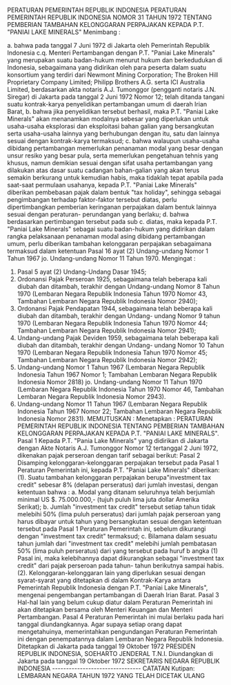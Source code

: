  PERATURAN PEMERINTAH REPUBLIK INDONESIA PERATURAN PEMERINTAH REPUBLIK INDONESIA NOMOR 31 TAHUN 1972 TENTANG PEMBERIAN TAMBAHAN KELONGGARAN PERPAJAKAN KEPADA P.T. "PANIAI LAKE MINERALS"
Menimbang :

a. bahwa pada tanggal 7 Juni 1972 di Jakarta oleh Pemerintah Republik Indonesia c.q. Menteri Pertambangan dengan P.T. "Paniai Lake Minerals" yang merupakan suatu badan-hukum menurut hukum dan berkedudukan di Indonesia, sebagaimana yang didirikan oleh para peserta dalam suatu konsortium yang terdiri dari Newmont Mining Corporation; The Broken Hill Proprietary Company Limited; Philipp Brothers A.G. serta ICI Australia Limited, berdasarkan akta notaris A.J. Tumonggor (pengganti notaris J.N. Siregar) di Jakarta pada tanggal 2 Juni 1972 Nomor 12; telah ditanda tangani suatu kontrak-karya penyelidikan pertambangan umum di daerah Irian Barat, b. bahwa jika penyelidikan tersebut berhasil, maka P.T. "Paniai Lake Minerals" akan menanamkan modalnya sebesar yang diperlukan untuk usaha-usaha eksplorasi dan eksploitasi bahan galian yang bersangkutan serta usaha-usaha lainnya yang berhubungan dengan itu, satu dan lainnya sesuai dengan kontrak-karya termaksud;
c. bahwa walaupun usaha-usaha dibidang pertambangan memerlukan penanaman modal yang besar dengan unsur resiko yang besar pula, serta memerlukan pengetahuan tehnis yang khusus, namun demikian sesuai dengan sifat usaha pertambangan yang dilakukan atas dasar suatu cadangan bahan-galian yang akan terus semakin berkurang untuk kemudian habis, maka tidaklah tepat apabila pada saat-saat permulaan usahanya, kepada P.T. "Paniai Lake Minerals" diberikan pembebasan pajak dalam bentuk "tax holiday", sehingga sebagai pengimbangan terhadap faktor-faktor tersebut diatas, perlu dipertimbangkan pemberian keringanan perpajakan dalam bentuk lainnya sesuai dengan peraturan- perundangan yang berlaku;
d. bahwa berdasarkan pertimbangan tersebut pada sub c. diatas, maka kepada P.T. "Paniai Lake Minerals" sebagai suatu badan-hukum yang didirikan dalam rangka pelaksanaan penanaman modal asing dibidang pertambangan umum, perlu diberikan tambahan kelonggaran perpajakan sebagaimana termaksud dalam ketentuan Pasal 16 ayat (2) Undang-undang Nomor 1 Tahun 1967 jo. Undang-undang Nomor 11 Tahun 1970.
Mengingat :

1. Pasal 5 ayat (2) Undang-Undang Dasar 1945;
2. Ordonansi Pajak Perseroan 1925, sebagaimana telah beberapa kali diubah dan ditambah, terakhir dengan Undang-undang Nomor 8 Tahun 1970 (Lembaran Negara Republik Indonesia Tahun 1970 Nomor 43, Tambahan Lembaran Negara Republik Indonesia Nomor 2940);
3. Ordonansi Pajak Pendapatan 1944, sebagaimana telah beberapa kali diubah dan ditambah, terakhir dengan Undang- undang Nomor 9 tahun 1970 (Lembaran Negara Republik Indonesia Tahun 1970 Nomor 44; Tambahan Lembaran Negara Republik Indonesia Nomor 2941);
4. Undang-undang Pajak Deviden 1959, sebagaimana telah beberapa kali diubah dan ditambah, terakhir dengan Undang- undang Nomor 10 Tahun 1970 (Lembaran Negara Republik Indonesia Tahun 1970 Nomor 45; Tambahan Lembaran Negara Republik Indonesia Nomor 2942);
5. Undang-undang Nomor 1 Tahun 1967 (Lembaran Negara Republik Indonesia Tahun 1967 Nomor 1; Tambahan Lembaran Negara Republik Indonesia Nomor 2818) jo. Undang-undang Nomor 11 Tahun 1970 (Lembaran Negara Republik Indonesia Tahun 1970 Nomor 46, Tambahan Lembaran Negara Republik Indonesia Nomor 2943).
6. Undang-undang Nomor 11 Tahun 1967 (Lembaran Negara Republik Indonesia Tahun 1967 Nomor 22; Tambahan Lembaran Negara Republik Indonesia Nomor 2831).
MEMUTUSKAN :
 Menetapkan : PERATURAN PEMERINTAH REPUBLIK INDONESIA TENTANG PEMBERIAN TAMBAHAN KELONGGARAN PERPAJAKAN KEPADA P.T. "PANIAI LAKE MINERALS".
Pasal 1
Kepada P.T. "Pania Lake Minerals" yang didirikan di Jakarta dengan Akte Notaris A.J. Tumonggor Nomor 12 tertanggal 2 Juni 1972, dikenakan pajak perseroan dengan tarif sebagai berikut:
Pasal 2
Disamping kelonggaran-kelonggaran perpajakan tersebut pada Pasal 1 Peraturan Pemerintah ini, kepada P.T. "Paniai Lake Minerals" diberikan:
(1). Suatu tambahan kelonggaran perpajakan berupa"investment tax credit" sebesar 8% (delapan perseratus) dari jumlah investasi, dengan ketentuan bahwa :
a. Modal yang ditanam seluruhnya telah berjumlah minimal US $. 75.000.000,- (tujuh puluh lima juta dollar Amerika Serikat);
b. Jumlah "investment tax credit" tersebut setiap tahun tidak melebihi 50% (lima puluh perseratus) dari jumlah pajak perseroan yang harus dibayar untuk tahun yang bersangkutan sesuai dengan ketentuan tersebut pada Pasal 1 Peraturan Pemerintah ini, sebelum dikurangi dengan "investment tax credit" termaksud;
c. Bilamana dalam sesuatu tahun jumlah dari "investment tax credit" melebihi jumlah pembatasan 50% (lima puluh perseratus) dari yang tersebut pada huruf b angka (1) Pasal ini, maka kelebihannya dapat dikurangkan sebagai "investment tax credit" dari pajak perseroan pada tahun- tahun berikutnya sampai habis.
(2). Kelonggaran-kelonggaran lain yang diperlukan sesuai dengan syarat-syarat yang ditetapkan di dalam Kontrak-Karya antara Pemerintah Republik Indonesia dengan P.T. "Paniai Lake Minerals", mengenai pengembangan pertambangan di Daerah Irian Barat.
Pasal 3
Hal-hal lain yang belum cukup diatur dalam Peraturan Pemerintah ini akan ditetapkan bersama oleh Menteri Keuangan dan Menteri Pertambangan.
Pasal 4
Peraturan Pemerintah ini mulai berlaku pada hari tanggal diundangkannya. Agar supaya setiap orang dapat mengetahuinya, memerintahkan pengundangan Peraturan Pemerintah ini dengan penempatannya dalam Lembaran Negara Republik Indonesia. Ditetapkan di Jakarta pada tanggal 19 Oktober 1972 PRESIDEN REPUBLIK INDONESIA, SOEHARTO JENDERAL T.N.I. Diundangkan di Jakarta pada tanggal 19 Oktober 1972 SEKRETARIS NEGARA REPUBLIK INDONESIA -------------------------------- CATATAN Kutipan: LEMBARAN NEGARA TAHUN 1972 YANG TELAH DICETAK ULANG